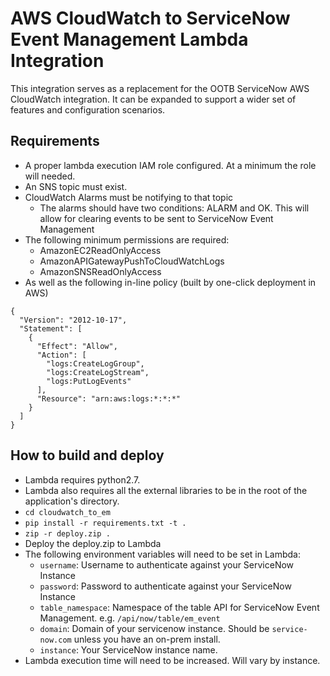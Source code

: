 # AWS CloudWatch to ServiceNow Event Management Lambda Integration

This integration serves as a replacement for the OOTB ServiceNow AWS CloudWatch integration. It can be expanded to support a wider set of features and configuration scenarios.

## Requirements
* A proper lambda execution IAM role configured. At a minimum the role will needed.
* An SNS topic must exist.
* CloudWatch Alarms must be notifying to that topic
    * The alarms should have two conditions: ALARM and OK. This will allow for clearing events to be sent to ServiceNow Event Management
* The following minimum permissions are required:
    * AmazonEC2ReadOnlyAccess
    * AmazonAPIGatewayPushToCloudWatchLogs
    * AmazonSNSReadOnlyAccess
* As well as the following in-line policy (built by one-click deployment in AWS)
```
{
  "Version": "2012-10-17",
  "Statement": [
    {
      "Effect": "Allow",
      "Action": [
        "logs:CreateLogGroup",
        "logs:CreateLogStream",
        "logs:PutLogEvents"
      ],
      "Resource": "arn:aws:logs:*:*:*"
    }
  ]
}
```
    
## How to build and deploy
* Lambda requires python2.7.
* Lambda also requires all the external libraries to be in the root of the application's directory.
* ```cd cloudwatch_to_em```
* ```pip install -r requirements.txt -t . ```
* ```zip -r deploy.zip .```
* Deploy the deploy.zip to Lambda
* The following environment variables will need to be set in Lambda:
    * ```username```: Username to authenticate against your ServiceNow Instance
    * ```password```: Password to authenticate against your ServiceNow Instance
    * ```table_namespace```: Namespace of the table API for ServiceNow Event Management. e.g. ```/api/now/table/em_event```
    * ```domain```: Domain of your servicenow instance. Should be ```service-now.com``` unless you have an on-prem install.
    * ```instance```: Your ServiceNow instance name.
* Lambda execution time will need to be increased. Will vary by instance.